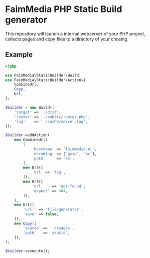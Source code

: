 # FaimMedia PHP Static Build generator

This repository will launch a internal webserver of your PHP project, collects pages and copy files to a directory of your chosing.

## Example

```php
<?php

use FaimMedia\StaticBuilder\Build;
use FaimMedia\StaticBuilder\Action\{
	CombineUrl,
	Copy,
	Url,
};

$builder = new Build([
	'target' => './dist',
	'router' => './public/router.php',
	'log'    => './cache/server.log',
]);

$builder->addAction(
	new CombineUrl(
		[
			'hostname' => 'faimmedia.nl',
			'encoding' => ['gzip', 'br'],
			'path'     => 'en',
		],
		new Url([
			'url' => 'faq',
		]),
		new Url([
			'url'    => 'not-found',
			'expect' => 404,
		]),
	),
	new Url([
		'url'  => 'file/generator',
		'save' => false,
	]),
	new Copy([
		'source' => './images',
		'path'   => 'static',
	]),
);

$builder->execute();
```
